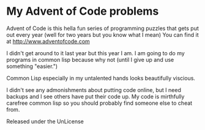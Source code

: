 # My Advent of Code problems

Advent of Code is this hella fun series of programming puzzles that gets put out every year (well for two years but you know what I mean)
You can find it at http://www.adventofcode.com

I didn't get around to it last year but this year I am. I am going to do my programs in common lisp because why not (until I give up and use something "easier.")

Common Lisp especially in my untalented hands looks beautifully viscious.

I didn't see any admonishments about putting code online, but I need backups and I see others have put their code up. My code is mirthfully carefree common lisp so you should probably find someone else to cheat from.

Released under the UnLicense
